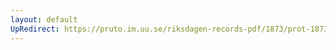```yaml
---
layout: default
UpRedirect: https://pruto.im.uu.se/riksdagen-records-pdf/1873/prot-1873--ak--130/prot-1873--ak--130_008.pdf
---
```

